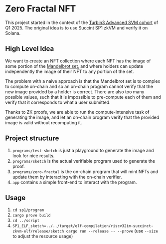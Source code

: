 # Zero Fractal NFT

This project started in the context of the [Turbin3 Advanced SVM cohort](https://www.turbin3.com/) of Q1 2025.
The original idea is to use Succint SP1 zkVM and verify it on Solana.

## High Level Idea

We want to create an NFT collection where each NFT has the image of some portion of the [Mandelbrot set](https://en.wikipedia.org/wiki/Mandelbrot_set), and where holders can update independently the image of their NFT to any portion of the set.

The problem with a naive approach is that the Mandelbrot set is to complex to compute on-chain and so an on-chain program cannot verify that the new image provided by a holder is correct. There are also too many possible values, such that it is impossible to pre-compute each of them and verify that it corresponds to what a user submitted.

Thanks to ZK proofs, we are able to run the compute-intensive task of generating the image, and let an on-chain program verify that the provided image is valid without recomputing it.

## Project structure

1. `programs/test-sketch` is just a playground to generate the image and look for nice results.
2. `programs/sketch` is the actual verifiable program used to generate the proof.
3. `programs/zero-fractal` is the on-chain program that will mint NFTs and update them by interacting with the on-chain verifier.
4. `app` contains a simple front-end to interact with the program.

## Usage

1. `cd sp1/program`
2. `cargo prove build`
3. `cd ../script`
4. `SP1_ELF_sketch=../../target/elf-compilation/riscv32im-succinct-zkvm-elf/release/sketch cargo run --release -- --prove` (use `--size` to adjust the resource usage)